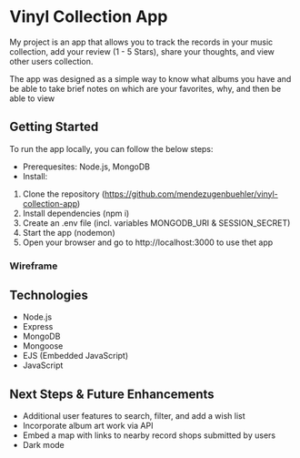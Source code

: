 # Vinyl Collection App
My project is an app that allows you to track the records in your music collection, add your review (1 - 5 Stars), share your thoughts, and view other users collection.

The app was designed as a simple way to know what albums you have and be able to take brief notes on which are your favorites, why, and then be able to view

## Getting Started
To run the app locally, you can follow the below steps:
- Prerequesites: Node.js, MongoDB
- Install:
1. Clone the repository (https://github.com/mendezugenbuehler/vinyl-collection-app)
2. Install dependencies (npm i)
3. Create an .env file (incl. variables MONGODB_URI & SESSION_SECRET)
4. Start the app (nodemon)
5. Open your browser and go to http://localhost:3000 to use thet app

### Wireframe

## Technologies
- Node.js
- Express
- MongoDB
- Mongoose
- EJS (Embedded JavaScript)
- JavaScript

## Next Steps & Future Enhancements
- Additional user features to search, filter, and add a wish list
- Incorporate album art work via API
- Embed a map with links to nearby record shops submitted by users
- Dark mode 